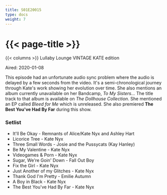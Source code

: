 ```yaml
---
title: S01E20015
type: docs
weight: 7
---
```


# {{< page-title >}}

{{< columns >}}
Lullaby Lounge VINTAGE KATE edition

Aired: 2020-01-08

This episode had an unfortunate audio sync problem where the audio is delayed by a few seconds from the video.  It's a semi-chronological journey through Kate's work showing her evolution over time.  She also mentions an album currently unavailable on her Bandcamp, <i>To My Sisters...</i>  The title track to that album is available on <i>The Dollhouse Collection</i>.  She mentioned an EP called <i>Bleed for Me</i> which is unreleased.  She also premiered <b>The Best You've Had By Far</b> during this show.

### Setlist
* It'll Be Okay - Remnants of Alice/Kate Nyx and Ashley Hart
* Licorice Tree - Kate Nyx
* Three Small Words - Josie and the Pussycats (Kay Hanley)
* Be My Valentine - Kate Nyx
* Videogames & Porn - Kate Nyx
* Sugar, We're Goin' Down - Fall Out Boy
* Fix the Girl - Kate Nyx
* Just Another of my Glitches - Kate Nyx
* Thank God I'm Pretty - Emilie Autumn
* A Boy in Black - Kate Nyx
* The Best You've Had By Far - Kate Nyx
